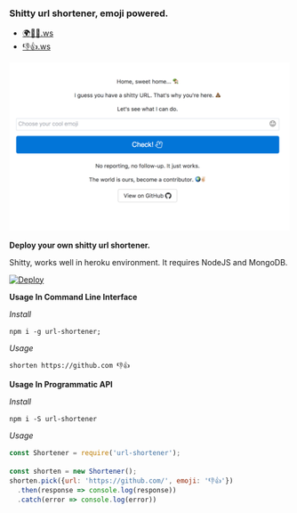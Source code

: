 ### Shitty url shortener, emoji powered.

* [🌍✌🏼.ws](http://🌍✌🏼.ws)
* [👎👍.ws](http://👎👍.ws/)

![url-shortener](public/readme.png)

**Deploy your own shitty url shortener.**

Shitty, works well in heroku environment.
It requires NodeJS and MongoDB.

[![Deploy](https://www.herokucdn.com/deploy/button.svg)](https://heroku.com/deploy?template=https://github.com/cagataycali/url-shortener)

**Usage In Command Line Interface**

*Install*

```
npm i -g url-shortener;
```

*Usage*

```
shorten https://github.com 👎👍
```

**Usage In Programmatic API**

*Install*

```
npm i -S url-shortener
```

*Usage*
```javascript
const Shortener = require('url-shortener');

const shorten = new Shortener();
shorten.pick({url: 'https://github.com/', emoji: '👎👍'})
  .then(response => console.log(response))
  .catch(error => console.log(error))
```
